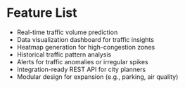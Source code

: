# Feature List

- Real-time traffic volume prediction
- Data visualization dashboard for traffic insights
- Heatmap generation for high-congestion zones
- Historical traffic pattern analysis
- Alerts for traffic anomalies or irregular spikes
- Integration-ready REST API for city planners
- Modular design for expansion (e.g., parking, air quality)
